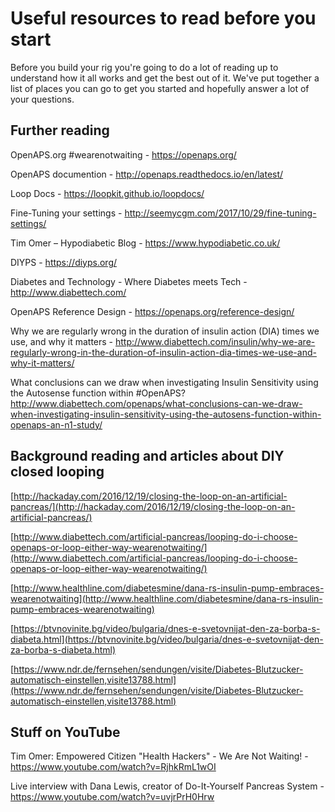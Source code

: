 # Useful resources to read before you start

Before you build your rig you're going to do a lot of reading up to understand how it all works and get the best out of it. We've put together a list of places you can go to get you started and hopefully answer a lot of your questions.

## Further reading

OpenAPS.org #wearenotwaiting - https://openaps.org/

OpenAPS documention - http://openaps.readthedocs.io/en/latest/

Loop Docs -  https://loopkit.github.io/loopdocs/

Fine-Tuning your settings - http://seemycgm.com/2017/10/29/fine-tuning-settings/

Tim Omer – Hypodiabetic Blog - https://www.hypodiabetic.co.uk/

DIYPS - https://diyps.org/

Diabetes and Technology - Where Diabetes meets Tech - http://www.diabettech.com/

OpenAPS Reference Design - https://openaps.org/reference-design/

Why we are regularly wrong in the duration of insulin action (DIA) times we use, and why it matters - http://www.diabettech.com/insulin/why-we-are-regularly-wrong-in-the-duration-of-insulin-action-dia-times-we-use-and-why-it-matters/

What conclusions can we draw when investigating Insulin Sensitivity using the Autosense function within #OpenAPS? http://www.diabettech.com/openaps/what-conclusions-can-we-draw-when-investigating-insulin-sensitivity-using-the-autosens-function-within-openaps-an-n1-study/


## Background reading and articles about DIY closed looping

[http://hackaday.com/2016/12/19/closing-the-loop-on-an-artificial-pancreas/](http://hackaday.com/2016/12/19/closing-the-loop-on-an-artificial-pancreas/)

[http://www.diabettech.com/artificial-pancreas/looping-do-i-choose-openaps-or-loop-either-way-wearenotwaiting/](http://www.diabettech.com/artificial-pancreas/looping-do-i-choose-openaps-or-loop-either-way-wearenotwaiting/)

[http://www.healthline.com/diabetesmine/dana-rs-insulin-pump-embraces-wearenotwaiting](http://www.healthline.com/diabetesmine/dana-rs-insulin-pump-embraces-wearenotwaiting)

[https://btvnovinite.bg/video/bulgaria/dnes-e-svetovnijat-den-za-borba-s-diabeta.html](https://btvnovinite.bg/video/bulgaria/dnes-e-svetovnijat-den-za-borba-s-diabeta.html)

[https://www.ndr.de/fernsehen/sendungen/visite/Diabetes-Blutzucker-automatisch-einstellen,visite13788.html](https://www.ndr.de/fernsehen/sendungen/visite/Diabetes-Blutzucker-automatisch-einstellen,visite13788.html)

## Stuff on YouTube

Tim Omer: Empowered Citizen "Health Hackers" - We Are Not Waiting! - https://www.youtube.com/watch?v=RjhkRmL1wOI

Live interview with Dana Lewis, creator of Do-It-Yourself Pancreas System - https://www.youtube.com/watch?v=uvjrPrH0Hrw
